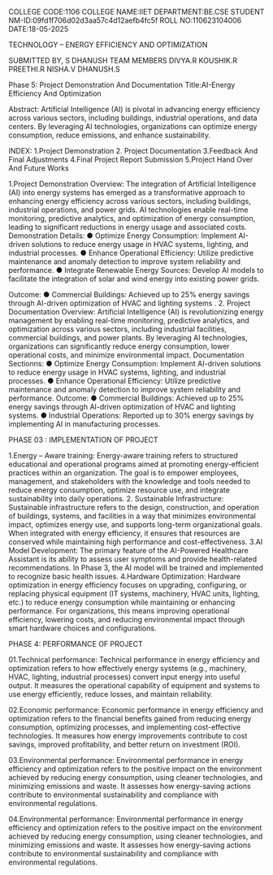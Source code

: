 COLLEGE CODE:1106
COLLEGE NAME:IIET
DEPARTMENT:BE.CSE
STUDENT NM-ID:09fd1f706d02d3aa57c4d12aefb4fc5f
ROLL NO:110623104006
DATE:18-05-2025

TECHNOLOGY – ENERGY EFFICIENCY AND OPTIMIZATION 


SUBMITTED BY,
S DHANUSH 
TEAM MEMBERS 
DIVYA.R
KOUSHIK.R
PREETHI.R
NISHA.V
DHANUSH.S


Phase 5: Project Demonstration And Documentation
Title:AI-Energy Efficiency And Optimization

Abstract:
Artificial Intelligence (AI) is pivotal in advancing energy efficiency across various sectors, including buildings, industrial operations, and data centers. By leveraging AI technologies, organizations can optimize energy consumption, reduce emissions, and enhance sustainability.

INDEX:
1.Project Demonstration
2. Project Documentation
3.Feedback And Final Adjustments
4.Final Project Report  Submission
5.Project Hand Over And Future Works


1.Project Demonstration
Overview:
The integration of Artificial Intelligence (AI) into energy systems has emerged as a transformative approach to enhancing energy efficiency across various sectors, including buildings, industrial operations, and power grids. AI technologies enable real-time monitoring, predictive analytics, and optimization of energy consumption, leading to significant reductions in energy usage and associated costs.
Demonstration Details:
●	Optimize Energy Consumption: Implement AI-driven solutions to reduce energy usage in HVAC systems, lighting, and industrial processes.
●	Enhance Operational Efficiency: Utilize predictive maintenance and anomaly detection to improve system reliability and performance.
●	Integrate Renewable Energy Sources: Develop AI models to facilitate the integration of solar and wind energy into existing power grids.




Outcome:
●	Commercial Buildings: Achieved up to 25% energy savings through AI-driven optimization of HVAC and lighting systems . 
2. Project Documentation
Overview:
Artificial Intelligence (AI) is revolutionizing energy management by enabling real-time monitoring, predictive analytics, and optimization across various sectors, including industrial facilities, commercial buildings, and power plants. By leveraging AI technologies, organizations can significantly reduce energy consumption, lower operational costs, and minimize environmental impact.
Documentation Sectionns:
●	Optimize Energy Consumption: Implement AI-driven solutions to reduce energy usage in HVAC systems, lighting, and industrial processes.
●	Enhance Operational Efficiency: Utilize predictive maintenance and anomaly detection to improve system reliability and performance.
Outcome:
●	Commercial Buildings: Achieved up to 25% energy savings through AI-driven optimization of HVAC and lighting systems.
●	Industrial Operations: Reported up to 30% energy savings by implementing AI in manufacturing processes.

PHASE 03 : IMPLEMENTATION OF PROJECT

1.Energy – Aware training:
Energy-aware training refers to structured educational and operational programs aimed at promoting energy-efficient practices within an organization. The goal is to empower employees, management, and stakeholders with the knowledge and tools needed to reduce energy consumption, optimize resource use, and integrate sustainability into daily operations.
2. Sustainable Infrastructure:
Sustainable infrastructure refers to the design, construction, and operation of buildings, systems, and facilities in a way that minimizes environmental impact, optimizes energy use, and supports long-term organizational goals. When integrated with energy efficiency, it ensures that resources are conserved while maintaining high performance and cost-effectiveness.
3.AI Model Development:
The primary feature of the AI-Powered Healthcare Assistant is its ability to assess user symptoms and provide health-related recommendations. In Phase 3, the AI model will be trained and implemented to recognize basic health issues. 
4.Hardware Optimization:
Hardware optimization in energy efficiency focuses on upgrading, configuring, or replacing physical equipment (IT systems, machinery, HVAC units, lighting, etc.) to reduce energy consumption while maintaining or enhancing performance. For organizations, this means improving operational efficiency, lowering costs, and reducing environmental impact through smart hardware choices and configurations.

PHASE 4: PERFORMANCE OF PROJECT

01.Technical performance:
Technical performance in energy efficiency and optimization refers to how effectively energy systems (e.g., machinery, HVAC, lighting, industrial processes) convert input energy into useful output. It measures the operational capability of equipment and systems to use energy efficiently, reduce losses, and maintain reliability.

02.Economic performance:
Economic performance in energy efficiency and optimization refers to the financial benefits gained from reducing energy consumption, optimizing processes, and implementing cost-effective technologies. It measures how energy improvements contribute to cost savings, improved profitability, and better return on investment (ROI).

03.Environmental performance:
Environmental performance in energy efficiency and optimization refers to the positive impact on the environment achieved by reducing energy consumption, using cleaner technologies, and minimizing emissions and waste. It assesses how energy-saving actions contribute to environmental sustainability and compliance with environmental regulations. 

04.Environmental performance:
Environmental performance in energy efficiency and optimization refers to the positive impact on the environment achieved by reducing energy consumption, using cleaner technologies, and minimizing emissions and waste. It assesses how energy-saving actions contribute to environmental sustainability and compliance with environmental regulations.
